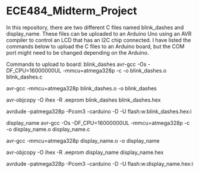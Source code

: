 # ECE484_Midterm_Project
In this repository, there are two different C files named blink_dashes and display_name. These files can be uploaded to an Arduino Uno using an AVR compiler to control an LCD that has an I2C chip connected. I have listed the commands below to upload the C files to an Arduino board, but the COM port might need to be changed depending on the Arduino. 

Commands to upload to board:
blink_dashes
avr-gcc -Os -DF_CPU=16000000UL -mmcu=atmega328p -c -o blink_dashes.o blink_dashes.c

avr-gcc -mmcu=atmega328p blink_dashes.o -o blink_dashes

avr-objcopy -O ihex -R .eeprom blink_dashes blink_dashes.hex

avrdude -patmega328p -Pcom3 -carduino -D -U flash:w:blink_dashes.hex:i

display_name
avr-gcc -Os -DF_CPU=16000000UL -mmcu=atmega328p -c -o display_name.o display_name.c

avr-gcc -mmcu=atmega328p display_name.o -o display_name

avr-objcopy -O ihex -R .eeprom display_name display_name.hex

avrdude -patmega328p -Pcom3 -carduino -D -U flash:w:display_name.hex:i


